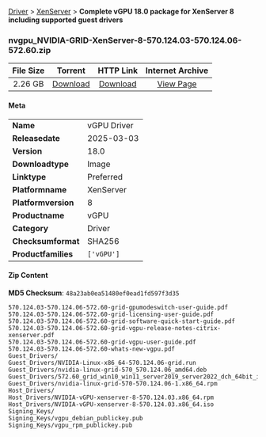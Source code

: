 
[Driver](/README.md)  >  [XenServer](/index/Driver/XenServer.md)  >  **Complete vGPU 18.0 package for XenServer 8 including supported guest drivers**


### nvgpu_NVIDIA-GRID-XenServer-8-570.124.03-570.124.06-572.60.zip

| **File Size** | **Torrent**  | **HTTP Link** | **Internet Archive** |
|:-------------:|:------------:|:-------------:|:--------------------:|
| 2.26 GB |  [Download](https://archive.org/download/nvgpu_NVIDIA-GRID-XenServer-8-570.124.03-570.124.06-572.60.zip/nvgpu_NVIDIA-GRID-XenServer-8-570.124.03-570.124.06-572.60.zip_archive.torrent)       | [Download](https://archive.org/compress/nvgpu_NVIDIA-GRID-XenServer-8-570.124.03-570.124.06-572.60.zip) | [View Page](https://archive.org/details/nvgpu_NVIDIA-GRID-XenServer-8-570.124.03-570.124.06-572.60.zip)       |

#### Meta

<table>
<tr><td><strong>Name</strong></td><td>vGPU Driver</td></tr>
<tr><td><strong>Releasedate</strong></td><td>2025-03-03</td></tr>
<tr><td><strong>Version</strong></td><td>18.0</td></tr>
<tr><td><strong>Downloadtype</strong></td><td>Image</td></tr>
<tr><td><strong>Linktype</strong></td><td>Preferred</td></tr>
<tr><td><strong>Platformname</strong></td><td>XenServer</td></tr>
<tr><td><strong>Platformversion</strong></td><td>8</td></tr>
<tr><td><strong>Productname</strong></td><td>vGPU</td></tr>
<tr><td><strong>Category</strong></td><td>Driver</td></tr>
<tr><td><strong>Checksumformat</strong></td><td>SHA256</td></tr>
<tr><td><strong>Productfamilies</strong></td><td><code>['vGPU']</code></td></tr>
</table>

#### Zip Content

**MD5 Checksum**: `48a23ab0ea51480ef0ead1fd597f3d35`

```text
570.124.03-570.124.06-572.60-grid-gpumodeswitch-user-guide.pdf
570.124.03-570.124.06-572.60-grid-licensing-user-guide.pdf
570.124.03-570.124.06-572.60-grid-software-quick-start-guide.pdf
570.124.03-570.124.06-572.60-grid-vgpu-release-notes-citrix-xenserver.pdf
570.124.03-570.124.06-572.60-grid-vgpu-user-guide.pdf
570.124.03-570.124.06-572.60-whats-new-vgpu.pdf
Guest_Drivers/
Guest_Drivers/NVIDIA-Linux-x86_64-570.124.06-grid.run
Guest_Drivers/nvidia-linux-grid-570_570.124.06_amd64.deb
Guest_Drivers/572.60_grid_win10_win11_server2019_server2022_dch_64bit_international.exe
Guest_Drivers/nvidia-linux-grid-570-570.124.06-1.x86_64.rpm
Host_Drivers/
Host_Drivers/NVIDIA-vGPU-xenserver-8-570.124.03.x86_64.rpm
Host_Drivers/NVIDIA-vGPU-xenserver-8-570.124.03.x86_64.iso
Signing_Keys/
Signing_Keys/vgpu_debian_publickey.pub
Signing_Keys/vgpu_rpm_publickey.pub
```